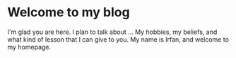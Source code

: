 # Welcome to my blog

I'm glad you are here. I plan to talk about ...
My hobbies, my beliefs, and what kind of lesson that I can give to you. My name is Irfan, and welcome to my homepage.
